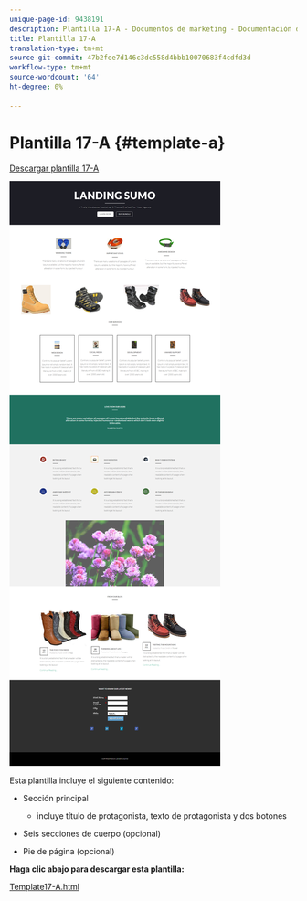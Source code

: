 ```yaml
---
unique-page-id: 9438191
description: Plantilla 17-A - Documentos de marketing - Documentación del producto
title: Plantilla 17-A
translation-type: tm+mt
source-git-commit: 47b2fee7d146c3dc558d4bbb10070683f4cdfd3d
workflow-type: tm+mt
source-wordcount: '64'
ht-degree: 0%

---
```



# Plantilla 17-A {#template-a}

[Descargar plantilla 17-A](http://docs.marketo.com/download/attachments/9438191/template-17a.html?version=1&amp;modificationdate=1439842942000&amp;api=v2)

![](assets/image2015-8-17-15-3a13-3a9.png)

Esta plantilla incluye el siguiente contenido:

* Sección principal

   * incluye título de protagonista, texto de protagonista y dos botones

* Seis secciones de cuerpo (opcional)
* Pie de página (opcional)

**Haga clic abajo para descargar esta plantilla:**

[Template17-A.html](http://docs.marketo.com/download/attachments/9438191/template-17a.html?version=1&amp;modificationdate=1439842942000&amp;api=v2)
